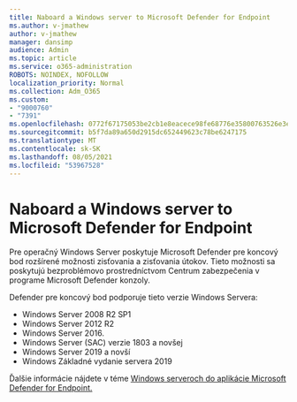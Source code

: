 ```yaml
---
title: Naboard a Windows server to Microsoft Defender for Endpoint
ms.author: v-jmathew
author: v-jmathew
manager: dansimp
audience: Admin
ms.topic: article
ms.service: o365-administration
ROBOTS: NOINDEX, NOFOLLOW
localization_priority: Normal
ms.collection: Adm_O365
ms.custom:
- "9000760"
- "7391"
ms.openlocfilehash: 0772f67175053be2cb1e8eacece98fe68776e35800763526e3e6f4fd5375228c
ms.sourcegitcommit: b5f7da89a650d2915dc652449623c78be6247175
ms.translationtype: MT
ms.contentlocale: sk-SK
ms.lasthandoff: 08/05/2021
ms.locfileid: "53967528"
---
```

# <a name="onboard-a-windows-server-to-microsoft-defender-for-endpoint"></a>Naboard a Windows server to Microsoft Defender for Endpoint

Pre operačný Windows Server poskytuje Microsoft Defender pre koncový bod rozšírené možnosti zisťovania a zisťovania útokov. Tieto možnosti sa poskytujú bezproblémovo prostredníctvom Centrum zabezpečenia v programe Microsoft Defender konzoly.

Defender pre koncový bod podporuje tieto verzie Windows Servera:

- Windows Server 2008 R2 SP1
- Windows Server 2012 R2
- Windows Server 2016.
- Windows Server (SAC) verzie 1803 a novšej
- Windows Server 2019 a novší
- Windows Základné vydanie servera 2019

Ďalšie informácie nájdete v téme [Windows serveroch do aplikácie Microsoft Defender for Endpoint.](https://go.microsoft.com/fwlink/?linkid=2143627)
